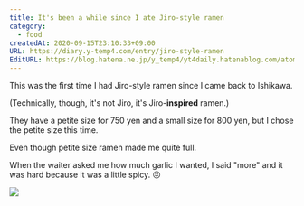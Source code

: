 ```yaml
---
title: It's been a while since I ate Jiro-style ramen
category:
  - food
createdAt: 2020-09-15T23:10:33+09:00
URL: https://diary.y-temp4.com/entry/jiro-style-ramen
EditURL: https://blog.hatena.ne.jp/y_temp4/yt4daily.hatenablog.com/atom/entry/26006613628394093
---
```


<!-- ひさびさに二郎系ラーメンを食べた

石川県に戻ってきてから初めて二郎系のラーメンを食べた。

正確には二郎ではなく、二郎インスパイアのラーメンだが。

750円でプチ、800円で小なのだが、今回はプチサイズを選んだ。

プチサイズでも十分量があるのでかなりお腹がいっぱいになった。

ニンニクの量を聞かれたときに、「多めで」と言ってしまったので、少し辛くなってしまって辛かった。

-->

This was the first time I had Jiro-style ramen since I came back to Ishikawa.

(Technically, though, it's not Jiro, it's Jiro-**inspired** ramen.)

They have a petite size for 750 yen and a small size for 800 yen, but I chose the petite size this time.

Even though petite size ramen made me quite full.

When the waiter asked me how much garlic I wanted, I said "more" and it was hard because it was a little spicy. 😖

<img src="https://cdn-ak.f.st-hatena.com/images/fotolife/y/y_temp4/20200915/20200915231001.jpg">
